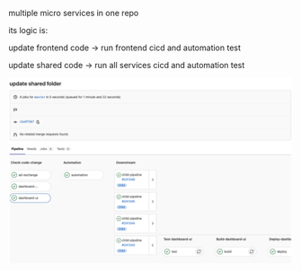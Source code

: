 multiple micro services in one repo



its logic is:

update frontend code -> run frontend cicd and automation test

update shared code -> run all services cicd and automation test

![image-20220905212318196](assets/image-20220905212318196.png)
